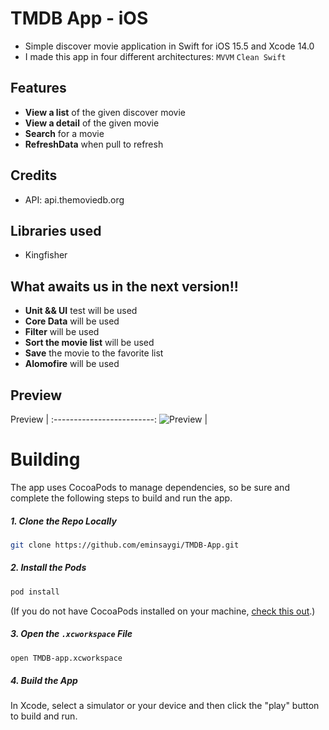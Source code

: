 # TMDB App - iOS


- Simple discover movie application in Swift for iOS 15.5 and Xcode 14.0
- I made this app in four different architectures: `MVVM`  `Clean Swift`

## Features

- **View a list** of the given discover movie
- **View a detail** of the given movie
- **Search** for a movie
- **RefreshData** when pull to refresh


## Credits

* API: api.themoviedb.org

## Libraries used

- Kingfisher

## What awaits us in the next version!!

- **Unit && UI** test will be used
- **Core Data** will be used
- **Filter** will be used
- **Sort the movie list** will be used
- **Save** the movie to the favorite list
- **Alomofire** will be used


## Preview

Preview | 
:-------------------------:
![Preview](https://user-images.githubusercontent.com/44553346/191227801-fcf705f8-fcf3-4409-8006-118f649a696d.gif) |



# Building
The app uses CocoaPods to manage dependencies, so be sure and complete the following steps to build and run the app.

##### 1. Clone the Repo Locally
```Bash
git clone https://github.com/eminsaygi/TMDB-App.git
```
##### 2. Install the Pods
```Bash
pod install
```
(If you do not have CocoaPods installed on your machine, [check this out](https://cocoapods.org/#install).)

##### 3. Open the `.xcworkspace` File
```Bash
open TMDB-app.xcworkspace
```
##### 4. Build the App
In Xcode, select a simulator or your device and then click the "play" button to build and run.